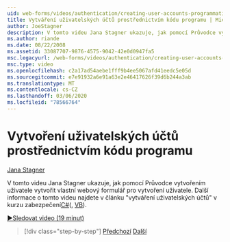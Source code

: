 ```yaml
---
uid: web-forms/videos/authentication/creating-user-accounts-programmatically
title: Vytváření uživatelských účtů prostřednictvím kódu programu | Microsoft Docs
author: JoeStagner
description: V tomto videu Jana Stagner ukazuje, jak pomocí Průvodce vytvořením uživatele vytvořit vlastní webový formulář pro vytvoření uživatele. Další i...
ms.author: riande
ms.date: 08/22/2008
ms.assetid: 33087707-9876-4575-9042-42e0d0947fa5
msc.legacyurl: /web-forms/videos/authentication/creating-user-accounts-programmatically
msc.type: video
ms.openlocfilehash: c2a17ad54aebe1fff9b4ee5067afd41eedc5e05d
ms.sourcegitcommit: e7e91932a6e91a63e2e46417626f39d6b244a3ab
ms.translationtype: MT
ms.contentlocale: cs-CZ
ms.lasthandoff: 03/06/2020
ms.locfileid: "78566764"
---
```

# <a name="creating-user-accounts-programmatically"></a>Vytvoření uživatelských účtů prostřednictvím kódu programu

[Jana Stagner](https://github.com/JoeStagner)

V tomto videu Jana Stagner ukazuje, jak pomocí Průvodce vytvořením uživatele vytvořit vlastní webový formulář pro vytvoření uživatele. Další informace o tomto videu najdete v článku "vytváření uživatelských účtů" v kurzu zabezpečení[C#](../../overview/older-versions-security/membership/creating-user-accounts-cs.md)(, [VB](../../overview/older-versions-security/membership/creating-user-accounts-vb.md)).

[&#9654;Sledovat video (19 minut)](https://channel9.msdn.com/Blogs/ASP-NET-Site-Videos/creating-user-accounts-programmatically)

> [!div class="step-by-step"]
> [Předchozí](creating-user-accounts-with-the-create-user-wizard.md)
> [Další](validating-users-manually.md)
